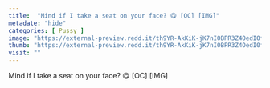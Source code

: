 ```yaml
---
title:  "Mind if I take a seat on your face? 😋 [OC] [IMG]"
metadate: "hide"
categories: [ Pussy ]
image: "https://external-preview.redd.it/th9YR-AkKiK-jK7nI0BPR3Z4OedI0fFeSCyM61stFq4.jpg?auto=webp&s=8d9007d49a5051b47da6ff62895d79052782c63c"
thumb: "https://external-preview.redd.it/th9YR-AkKiK-jK7nI0BPR3Z4OedI0fFeSCyM61stFq4.jpg?width=1080&crop=smart&auto=webp&s=fee8c01d765c765ce9105fe989fdee341ae5c679"
visit: ""
---
```

Mind if I take a seat on your face? 😋 [OC] [IMG]
